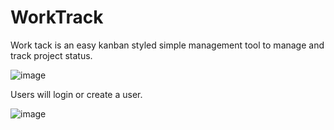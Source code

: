 # WorkTrack
Work tack is an easy kanban styled simple management tool to manage and track project status.


![image](https://user-images.githubusercontent.com/50694227/118141730-5f869a80-b412-11eb-99ae-82559a068807.png)

Users will login or create a user.


![image](https://user-images.githubusercontent.com/50694227/118141955-96f54700-b412-11eb-9a5f-5759d7934fca.png)
